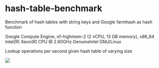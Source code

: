 hash-table-benchmark
=======================

Benchmark of hash tables with string keys and Google farmhash as hash function

Google Compute Engine, n1-highmem-2 (2 vCPU, 13 GB memory), x86_64 Intel(R) Xeon(R) CPU @ 2.60GHz GenuineIntel GNU/Linux 

Lookup operations per second given hash table of varying size

![](https://lonewolfer.files.wordpress.com/2015/01/hash-table-benchmark.png)
